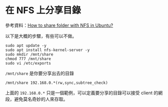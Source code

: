 # 在 NFS 上分享目錄

參考資料：[How to share folder with NFS in Ubuntu?](https://www.golinuxcloud.com/share-folder-with-nfs-ubuntu/#google_vignette)

以下是大概的步驟，有些可以不做。

```
sudo apt update -y
sudo apt install nfs-kernel-server -y
sudo mkdir /mnt/share
chmod 777 /mnt/share
sudo vi /etc/exports
```

`/mnt/share` 是你要分享出去的目錄

```
/mnt/share 192.168.0.*(rw,sync,subtree_check)
```

上面的 `192.168.0.*` 只是一個範例，可以定義要分享的目錄可以接受 client 的網段，避免莫名奇妙的人來存取。
